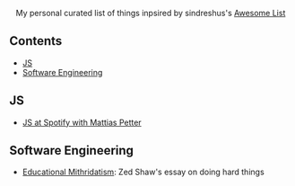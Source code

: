 <p align="center">
My personal curated list of things inpsired by sindreshus's <a href="https://github.com/sindresorhus/awesome">Awesome List</a>
</p>

## Contents

- [JS](#js)
- [Software Engineering](#software-engineering)


## JS
- [JS at Spotify with Mattias Petter](https://softwareengineeringdaily.com/2015/08/01/javascript-at-spotify-with-mattias-petter-johansson/)


## Software Engineering
- [Educational Mithridatism](https://zedshaw.com/2015/09/14/educational-mithridatism/): Zed Shaw's essay on doing hard things
